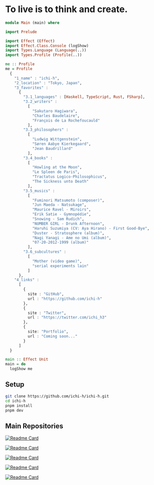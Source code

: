 # To live is to think and create.

```purs
module Main (main) where

import Prelude

import Effect (Effect)
import Effect.Class.Console (logShow)
import Types.Language (Language(..))
import Types.Profile (Profile(..))

me :: Profile
me = Profile
  {
    "1_name" : "ichi-h",
    "2_location" : "Tokyo, Japan",
    "3_favorites" :
      {
        "3.1_languages" : [Haskell, TypeScript, Rust, FSharp],
        "3.2_writers" :
          [
            "Sakutaro Hagiwara",
            "Charles Baudelaire",
            "François de La Rochefoucauld"
          ],
        "3.3_philosophers" :
          [
            "Ludwig Wittgenstein",
            "Søren Aabye Kierkegaard",
            "Jean Baudrillard"
          ],
        "3.4_books" :
          [
            "Howling at the Moon",
            "Le Spleen de Paris",
            "Tractatus Logico-Philosophicus",
            "The Sickness unto Death"
          ],
        "3.5_musics" :
          [
            "Fuminori Matsumoto (composer)",
            "Jun Maeda - Natsukage",
            "Maurice Ravel - Miroirs",
            "Erik Satie - Gymnopédie",
            "Snowing - Sam Rudich",
            "NUMBER GIRL - Drunk Afternoon",
            "Haruhi Suzumiya (CV: Aya Hirano) - First Good-Bye",
            "Duster - Stratosphere (album)",
            "Nagi Yanagi - Ame no Umi (album)",
            "07-20-2012-1999 (album)"
          ],
        "3.6_subcultures" :
          [
            "Mother (video game)",
            "serial experiments lain"
          ]
      },
    "4_links" :
      [
        {
          site : "GitHub",
          url : "https://github.com/ichi-h"
        },
        {
          site : "Twitter",
          url : "https://twitter.com/ichi_h3"
        },
        {
          site: "Portfolio",
          url : "Coming soon..."
        }
      ]
  }

main :: Effect Unit
main = do
  logShow me
```

## Setup

```sh
git clone https://github.com/ichi-h/ichi-h.git
cd ichi-h
pnpm install
pnpm dev
```

## Main Repositories

[![Readme Card](https://github-readme-stats.vercel.app/api/pin/?username=ichi-h&repo=portfolio&theme=gruvbox)](https://github.com/ichi-h/portfolio)

[![Readme Card](https://github-readme-stats.vercel.app/api/pin/?username=ichi-h&repo=weighted_rand&theme=gruvbox)](https://github.com/ichi-h/weighted_rand)

[![Readme Card](https://github-readme-stats.vercel.app/api/pin/?username=ichi-h&repo=markov_rs&theme=gruvbox)](https://github.com/ichi-h/markov_rs)

[![Readme Card](https://github-readme-stats.vercel.app/api/pin/?username=ichi-h&repo=zlitefetch&theme=gruvbox)](https://github.com/ichi-h/zlitefetch)

[![Readme Card](https://github-readme-stats.vercel.app/api/pin/?username=Wizleap-Inc&repo=wiz-ui&theme=gruvbox)](https://github.com/Wizleap-Inc/wiz-ui)
